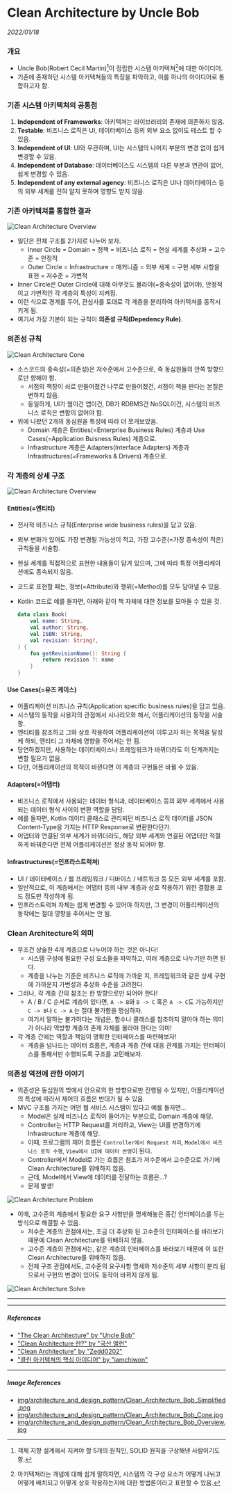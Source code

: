 # Clean Architecture by Uncle Bob

_2022/01/18_

### 개요

* Uncle Bob(Robert Cecil Martin)[^1]이 정립한 시스템 아키텍쳐[^2]에 대한 아이디어.
* 기존에 존재하던 시스템 아키텍쳐들의 특징을 파악하고, 이를 하나의 아이디어로 통합하고자 함.

### 기존 시스템 아키텍쳐의 공통점

1. **Independent of Frameworks**: 아키텍쳐는 라이브러리의 존재에 의존하지 않음.
2. **Testable**: 비즈니스 로직은 UI, 데이터베이스 등의 외부 요소 없이도 테스트 할 수 있음.
3. **Independent of UI**: UI와 무관하며, UI는 시스템의 나머지 부분의 변경 없이 쉽게 변경할 수 있음.
4. **Independent of Database**: 데이터베이스도 시스템의 다른 부분과 연관이 없어, 쉽게 변경할 수 있음.
5. **Independent of any external agency**: 비즈니스 로직은 UI나 데이터베이스 등의 외부 세계를 전혀 알지 못하며 영향도 받지 않음.

### 기존 아키텍쳐를 통합한 결과

![Clean Architecture Overview](../img/architecture_and_design_pattern/Clean_Architecture_Bob_Simplified.png)

* 일단은 전체 구조를 2가지로 나누어 보자.
  * Inner Circle = Domain = 정책 = 비즈니스 로직 = 현실 세계를 추상화 = 고수준 = 안정적
  * Outer Circle = Infrastructure = 매커니즘 = 외부 세계 = 구현 세부 사항을 표현 = 저수준 = 가변적
* Inner Circle은 Outer Circle에 대해 아무것도 몰라야(=종속성이 없어야), 안정적이고 가변적인 각 계층의 특성이 지켜짐.
* 이런 식으로 경계를 두어, 관심사를 토대로 각 계층을 분리하여 아키텍쳐를 동작시키게 됨.
* 여기서 가장 기본이 되는 규칙이 **의존성 규칙(Depedency Rule)**.

### 의존성 규칙

![Clean Architecture Cone](../img/architecture_and_design_pattern/Clean_Architecture_Bob_Cone.jpg)

* 소스코드의 종속성(=의존성)은 저수준에서 고수준으로, 즉 동심원들의 안쪽 방향으로만 향해야 함.
  * 서점의 책장이 쇠로 만들어졌건 나무로 만들어졌건, 서점이 책을 판다는 본질은 변하지 않음.
  * 동일하게, UI가 웹이건 앱이건, DB가 RDBMS건 NoSQL이건, 시스템의 비즈니스 로직은 변함이 없어야 함.
* 위에 나왔던 2개의 동심원을 특성에 따라 더 쪼개보았음.
  * Domain 계층은 Entities(=Enterprise Business Rules) 계층과 Use Cases(=Application Buisness Rules) 계층으로.
  * Infrastructure 계층은 Adapters(Interface Adapters) 계층과 Infrastructures(=Frameworks & Drivers) 계층으로.

### 각 계층의 상세 구조

![Clean Architecture Overview](../img/architecture_and_design_pattern/Clean_Architecture_Bob_Overview.jpg)

#### Entities(=엔티티)

* 전사적 비즈니스 규칙(Enterprise wide business rules)을 담고 있음.

* 외부 변화가 있어도 가장 변경될 가능성이 적고, 가장 고수준(=가장 종속성이 적은) 규칙들을 서술함.

* 현실 세계를 직접적으로 표현한 내용들이 담겨 있으며, 그에 따라 특정 어플리케이션에도 종속되지 않음.

* 코드로 표현할 때는, 정보(=Attribute)와 행위(=Method)를 모두 담아낼 수 있음.

* Kotlin 코드로 예를 들자면, 아래와 같이 책 자체에 대한 정보를 모아둘 수 있을 것.

  ```kotlin
  data class Book(
      val name: String,
      val author: String,
      val ISBN: String,
      val revision: String?,
  ) {
      fun getRevisionName(): String {
          return revision ?: name
      }
  }
  ```

#### Use Cases(=유즈 케이스)

* 어플리케이션 비즈니스 규칙(Application specific business rules)을 담고 있음.
* 시스템의 동작을 사용자의 관점에서 시나리오화 해서, 어플리케이션의 동작을 서술함.
* 엔티티를 참조하고 그와 상호 작용하여 어플리케이션이 이루고자 하는 목적을 달성케 하되, 엔티티 그 자체에 영향을 주어서는 안 됨.
* 당연하겠지만, 사용하는 데이터베이스나 프레임워크가 바뀌더라도 이 단계까지는 변할 필요가 없음.
* 다만, 어플리케이션의 목적이 바뀐다면 이 계층의 구현들은 바뀔 수 있음.

#### Adapters(=어댑터)

* 비즈니스 로직에서 사용되는 데이터 형식과, 데이터베이스 등의 외부 세계에서 사용되는 데이터 형식 사이의 변환 역할을 담당.
* 예를 들자면, Kotlin 데이터 클래스로 관리되던 비즈니스 로직 데이터를 JSON Content-Type을 가지는 HTTP Response로 변환한다던가.
* 어댑터와 연결된 외부 세계가 바뀌더라도, 해당 외부 세계와 연결된 어댑터만 적절하게 바꿔준다면 전체 어플리케이션은 정상 동작 되어야 함.

#### Infrastructures(=인프라스트럭쳐)

* UI / 데이터베이스 / 웹 프레임워크 / 디바이스 / 네트워크 등 모든 외부 세계를 포함.
* 일반적으로, 이 계층에서는 어댑터 등의 내부 계층과 상호 작용하기 위한 결합용 코드 정도만 작성하게 됨.
* 인프라스트럭쳐 자체는 쉽게 변경할 수 있어야 하지만, 그 변경이 어플리케이션의 동작에는 절대 영향을 주어서는 안 됨.

### Clean Architecture의 의미

* 무조건 상술한 4개 계층으로 나누어야 하는 것은 아니다!
  * 시스템 구성에 필요한 구성 요소들을 파악하고, 여러 계층으로 나누기만 하면 된다.
  * 계층을 나누는 기준은 비즈니스 로직에 가까운 지, 프레임워크와 같은 상세 구현에 가까운지 가변성과 추상화 수준을 고려한다.
* 그러나, 각 계층 간의 참조는 한 방향으로만 되어야 한다!
  * A / B / C 순서로 계층이 있다면, `A -> B`와 `B -> C`  혹은 `A -> C`도 가능하지만 `C -> B`나 `C -> A` 는 절대 불가함을 명심하자.
  * 여기서 말하는 불가하다는 개념은, 함수나 클래스를 참조하지 말아야 하는 의미가 아니라 역방향 계층의 존재 자체를 몰라야 한다는 의미!
* 각 계층 간에는 역할과 책임이 명확한 인터페이스를 마련해보자!
  * 계층을 넘나드는 데이터 흐름은, 계층과 계층 간에 대응 관계를 가지는 인터페이스를 통해서만 수행되도록 구조를 고민해보자.

### 의존성 역전에 관한 이야기

* 의존성은 동심원의 밖에서 안으로의 한 방향으로만 진행될 수 있지만, 어플리케이션의 특성에 따라서 제어의 흐름은 반대가 될 수 있음.
* MVC 구조를 가지는 어떤 웹 서비스 시스템이 있다고 예를 들자면...
  * Model은 실제 비즈니스 로직이 들어가는 부분으로, Domain 계층에 해당.
  * Controller는 HTTP Request를 처리하고, View는 UI를 변경하기에 Infrastructure 계층에 해당.
  * 이때, 프로그램의 제어 흐름은 `Controller에서 Request 처리`, `Model에서 비즈니스 로직 수행`, `View에서 UI에 데이터 반영`이 된다.
  * Controller에서 Model로 가는 흐름은 참조가 저수준에서 고수준으로 가기에 Clean Architecture를 위배하지 않음.
  * 근데, Model에서 View에 데이터를 전달하는 흐름은...?
  * 문제 발생!

![Clean Architecture Problem](../img/architecture_and_design_pattern/Clean_Architecture_Bob_Problem.png)

* 이때, 고수준의 계층에서 필요한 요구 사항만을 명세해놓은 중간 인터페이스를 두는 방식으로 해결할 수 있음.
  * 저수준 계층의 관점에서는, 조금 더 추상화 된 고수준의 인터페이스를 바라보기 때문에 Clean Architecture를 위배하지 않음.
  * 고수준 계층의 관점에서는, 같은 계층의 인터페이스를 바라보기 때문에 이 또한 Clean Architecture를 위배하지 않음.
  * 전체 구조 관점에서도, 고수준의 요구사항 명세와 저수준의 세부 사항이 분리 됨으로서 구현의 변경이 있어도 동작이 바뀌지 않게 됨.

![Clean Architecture Solve](../img/architecture_and_design_pattern/Clean_Architecture_Bob_Solve.png)





---

[^1]: 객체 지향 설계에서 지켜야 할 5개의 원칙인, SOLID 원칙을 구상해낸 사람이기도 함.
[^2]: 아키텍쳐라는 개념에 대해 쉽게 말하자면, 시스템의 각 구성 요소가 어떻게 나뉘고 어떻게 배치되고 어떻게 상호 작용하는지에 대한 방법론이라고 표현할 수 있음.

---

##### References

* ["The Clean Architecture" by "Uncle Bob"](https://blog.cleancoder.com/uncle-bob/2012/08/13/the-clean-architecture.html)
* ["Clean Architecture 란?" by "국산 앨런"](https://k-elon.tistory.com/38)
* ["Clean Architecture" by "Zedd0202"](https://zeddios.tistory.com/1065)
* ["클린 아키텍쳐의 핵심 아이디어" by "iamchiwon"](https://iamchiwon.github.io/2020/08/27/main-thought-of-clean-architecture/)

---

##### Image References

* [img/architecture_and_design_pattern/Clean_Architecture_Bob_Simplified.png](https://k-elon.tistory.com/38)
* [img/architecture_and_design_pattern/Clean_Architecture_Bob_Cone.jpg](https://zeddios.tistory.com/1065)
* [img/architecture_and_design_pattern/Clean_Architecture_Bob_Overview.jpg](https://blog.cleancoder.com/uncle-bob/2012/08/13/the-clean-architecture.html)